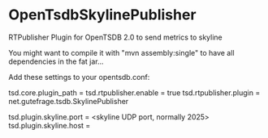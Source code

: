OpenTsdbSkylinePublisher
========================

RTPublisher Plugin for OpenTSDB 2.0 to send metrics to skyline 


You might want to compile it with "mvn assembly:single" to have all dependencies in the fat jar...


Add these settings to your opentsdb.conf:

tsd.core.plugin_path = <your plugin directory>
tsd.rtpublisher.enable = true
tsd.rtpublisher.plugin = net.gutefrage.tsdb.SkylinePublisher

tsd.plugin.skyline.port = <skyline UDP port, normally 2025>
tsd.plugin.skyline.host = <your skyline host>



